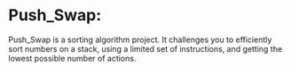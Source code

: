 # Push_Swap:

Push_Swap is a sorting algorithm project. It challenges you to efficiently sort numbers on a stack, using a limited set of instructions, and getting the lowest possible number of actions.

